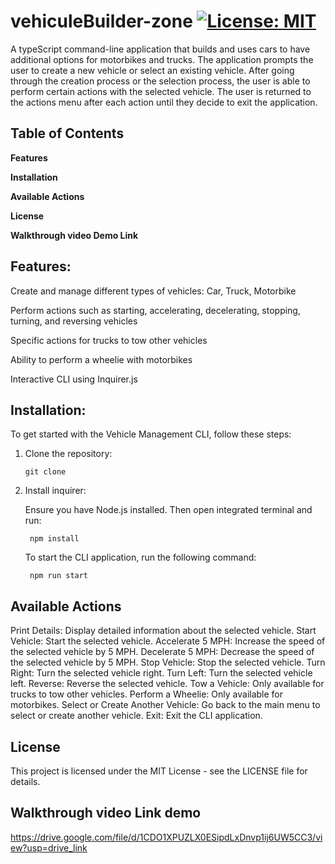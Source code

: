 # vehiculeBuilder-zone [![License: MIT](https://img.shields.io/badge/License-MIT-yellow.svg)](https://opensource.org/licenses/MIT)

A typeScript command-line application that builds and uses cars to have additional options for motorbikes and trucks. The application prompts the user to create a new vehicle or select an existing vehicle. After going through the creation process or the selection process, the user is able to perform certain actions with the selected vehicle. The user is returned to the actions menu after each action until they decide to exit the application.

## Table of Contents

**Features**

**Installation**

**Available Actions**

**License**

**Walkthrough video Demo Link**

## Features:

Create and manage different types of vehicles: Car, Truck, Motorbike

Perform actions such as starting, accelerating, decelerating, stopping, turning, and reversing vehicles

Specific actions for trucks to tow other vehicles

Ability to perform a wheelie with motorbikes

Interactive CLI using Inquirer.js

## Installation:

To get started with the Vehicle Management CLI, follow these steps:

1.  Clone the repository:

    ```
    git clone

    ```

2.  Install inquirer:

    Ensure you have Node.js installed. Then open integrated terminal and run:

         npm install

    To start the CLI application, run the following command:

         npm run start

## Available Actions

Print Details: Display detailed information about the selected vehicle.
Start Vehicle: Start the selected vehicle.
Accelerate 5 MPH: Increase the speed of the selected vehicle by 5 MPH.
Decelerate 5 MPH: Decrease the speed of the selected vehicle by 5 MPH.
Stop Vehicle: Stop the selected vehicle.
Turn Right: Turn the selected vehicle right.
Turn Left: Turn the selected vehicle left.
Reverse: Reverse the selected vehicle.
Tow a Vehicle: Only available for trucks to tow other vehicles.
Perform a Wheelie: Only available for motorbikes.
Select or Create Another Vehicle: Go back to the main menu to select or create another vehicle.
Exit: Exit the CLI application.

## License

This project is licensed under the MIT License - see the LICENSE file for details.

## Walkthrough video Link demo

https://drive.google.com/file/d/1CDO1XPUZLX0ESipdLxDnvp1ij6UW5CC3/view?usp=drive_link
